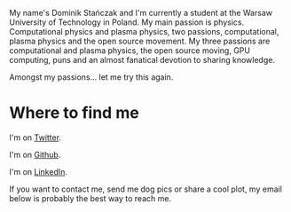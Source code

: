 <!--
.. title: About
.. slug: about
.. date: 2017-06-30 11:58:23 UTC+02:00
.. tags: 
.. category: 
.. link: 
.. description: 
.. type: text
-->

My name's Dominik Stańczak and I'm currently a student at the Warsaw University of Technology in Poland.
My main passion is physics. Computational physics and plasma physics, two passions,
computational, plasma physics and the open source movement. My three passions are computational and plasma physics,
the open source moving, GPU computing, puns and an almost fanatical devotion to sharing knowledge.

Amongst my passions... let me try this again.

# Where to find me

I'm on [Twitter](https://twitter.com/StanczakDominik).

I'm on [Github](https://github.com/StanczakDominik).

I'm on [LinkedIn](https://www.linkedin.com/in/dominik-sta%C5%84czak-747910141/).

If you want to contact me, send me dog pics or share a cool plot, my email below is probably the best way to reach me.

